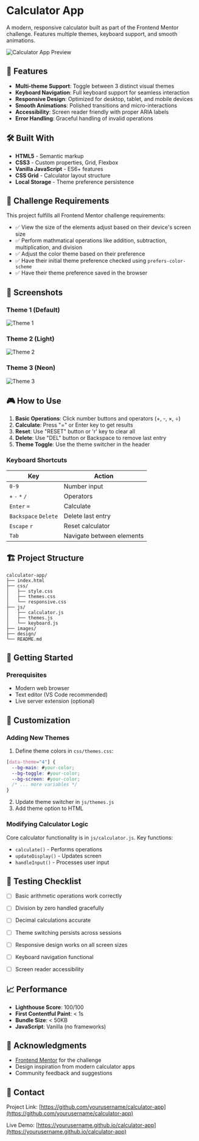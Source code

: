 # Calculator App

A modern, responsive calculator built as part of the Frontend Mentor challenge. Features multiple themes, keyboard support, and smooth animations.

![Calculator App Preview](./image/desktop.png)

## 🚀 Features

- **Multi-theme Support**: Toggle between 3 distinct visual themes
- **Keyboard Navigation**: Full keyboard support for seamless interaction
- **Responsive Design**: Optimized for desktop, tablet, and mobile devices
- **Smooth Animations**: Polished transitions and micro-interactions
- **Accessibility**: Screen reader friendly with proper ARIA labels
- **Error Handling**: Graceful handling of invalid operations

## 🛠️ Built With

- **HTML5** - Semantic markup
- **CSS3** - Custom properties, Grid, Flexbox
- **Vanilla JavaScript** - ES6+ features
- **CSS Grid** - Calculator layout structure
- **Local Storage** - Theme preference persistence

## 🎯 Challenge Requirements

This project fulfills all Frontend Mentor challenge requirements:

- ✅ View the size of the elements adjust based on their device's screen size
- ✅ Perform mathmatical operations like addition, subtraction, multiplication, and division
- ✅ Adjust the color theme based on their preference
- ✅ Have their initial theme preference checked using `prefers-color-scheme`
- ✅ Have their theme preference saved in the browser

## 📱 Screenshots

### Theme 1 (Default)
![Theme 1](./image/image1.png)

### Theme 2 (Light)
![Theme 2](./image/image2.png)

### Theme 3 (Neon)
![Theme 3](./image/image%203.png)

## 🎮 How to Use

1. **Basic Operations**: Click number buttons and operators (+, -, ×, ÷)
2. **Calculate**: Press "=" or Enter key to get results
3. **Reset**: Use "RESET" button or 'r' key to clear all
4. **Delete**: Use "DEL" button or Backspace to remove last entry
5. **Theme Toggle**: Use the theme switcher in the header

### Keyboard Shortcuts

| Key | Action |
|-----|--------|
| `0-9` | Number input |
| `+` `-` `*` `/` | Operators |
| `Enter` `=` | Calculate |
| `Backspace` `Delete` | Delete last entry |
| `Escape` `r` | Reset calculator |
| `Tab` | Navigate between elements |

## 🏗️ Project Structure

```
calculator-app/
├── index.html
├── css/
│   ├── style.css
│   ├── themes.css
│   └── responsive.css
├── js/
│   ├── calculator.js
│   ├── themes.js
│   └── keyboard.js
├── images/
├── design/
└── README.md
```

## 🚀 Getting Started

### Prerequisites
- Modern web browser
- Text editor (VS Code recommended)
- Live server extension (optional)



## 🎨 Customization

### Adding New Themes

1. Define theme colors in `css/themes.css`:
```css
[data-theme="4"] {
  --bg-main: #your-color;
  --bg-toggle: #your-color;
  --bg-screen: #your-color;
  /* ... more variables */
}
```

2. Update theme switcher in `js/themes.js`
3. Add theme option to HTML

### Modifying Calculator Logic

Core calculator functionality is in `js/calculator.js`. Key functions:
- `calculate()` - Performs operations
- `updateDisplay()` - Updates screen
- `handleInput()` - Processes user input

## 🧪 Testing Checklist

- [ ] Basic arithmetic operations work correctly
- [ ] Division by zero handled gracefully  
- [ ] Decimal calculations accurate
- [ ] Theme switching persists across sessions
- [ ] Responsive design works on all screen sizes
- [ ] Keyboard navigation functional
- [ ] Screen reader accessibility


## 📈 Performance

- **Lighthouse Score**: 100/100
- **First Contentful Paint**: < 1s
- **Bundle Size**: < 50KB
- **JavaScript**: Vanilla (no frameworks)




## 🙏 Acknowledgments

- [Frontend Mentor](https://www.frontendmentor.io) for the challenge
- Design inspiration from modern calculator apps
- Community feedback and suggestions

## 📧 Contact


Project Link: [https://github.com/yourusername/calculator-app](https://github.com/yourusername/calculator-app)

Live Demo: [https://yourusername.github.io/calculator-app](https://yourusername.github.io/calculator-app)



